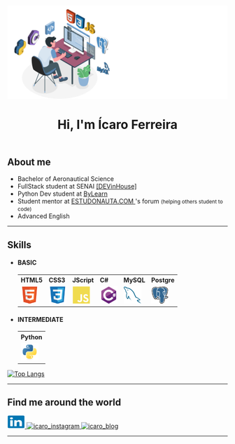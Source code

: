 <header>
    <img src="imgs/banner.svg" alt="banner icaro">
    <h1>Hi, I'm Ícaro Ferreira</h1>
</header>

<!-- About ME -->
<section>
    <h2>About me</h2>
    <ul>
        <li>Bachelor of Aeronautical Science</li>
        <li>FullStack student at SENAI <a href="https://cursos.sesisenai.org.br/detalhes/devinhouse/25558">[DEVinHouse]</a></li>
        <li>Python Dev student at <a href="https://www.bylearn.com.br/">ByLearn</a></li>
        <li>Student mentor at <a href="https://www.estudonauta.com/">ESTUDONAUTA.COM </a>'s forum <small>(helping others student to code)</small></li>
        <li>Advanced English</li>
    </ul>
    <hr>
</section>

<!-- Skills -->
<section>
    <h2>Skills</h2>
    <!-- BASIC -->
    <ul>
        <li>
            <h4><strong>BASIC</strong></h4>
            <table>
                <th>HTML5</th>
                <th>CSS3</th>
                <th>JScript</th>
                <th>C#</th>
                <th>MySQL</th>
                <th>Postgre</th>
                <tr>
                <td><img src="imgs/html.svg" width="40px" alt="tag html"></td>
                <td><img src="imgs/css.svg" width="40px" alt="tag css"></td>
                <td><img src="imgs/javascript.svg" width="40px" alt="tag javascript"></td>
                <td><img src="imgs/csharp.svg" width="40px" alt="tag javascript"></td>
                <td><img src="imgs/mysql.svg" width="40px" alt="tag javascript"></td>
                <td><img src="imgs/postgresql.svg" width="40px" alt="tag javascript"></td>
                </tr>
            </table>
        </li>
        <li>
            <h4><strong>INTERMEDIATE</strong></h4>
            <table>
                <th>Python</th>
                <tr>
                <td><img src="imgs/python.svg" width="40px" alt="tag python"></td>
                </tr>
            </table>
        </li>
    </ul>
    
[![Top Langs](https://github-readme-stats.vercel.app/api/top-langs/?username=icarofilho&layout=compact)](https://github.com/icarofilho/github-readme-stats)
    <hr>
</section>

<!-- FIND ME AROUND THE WORLD -->
<section>
    <h2>Find me around the world</h2>
    <a href="https://www.linkedin.com/in/icarofilho/" target="_blank">
        <img aling="center" alt="icaro_linkedin" height="30" width="40" src="https://raw.githubusercontent.com/devicons/devicon/master/icons/linkedin/linkedin-original.svg" style="max-width:100%">
    </a>
    <a  href="https://www.instagram.com/icaro.ti/" target="_blank">
        <img aling="center" alt="icaro_instagram" height="30" width="30" src="https://image.flaticon.com/icons/png/512/1409/1409946.png" style="max-width:100%">
    </a>
    <a href="https://th3devway.blogspot.com/" target="_blank">
        <img aling="center" alt="icaro_blog" height="30" width="30" src="https://image.flaticon.com/icons/png/512/255/255310.png" style="max-width:100%">
    </a>
    
<hr>
</section>


<!-- <h2>Hackathon</h2> 

<hr> -->

